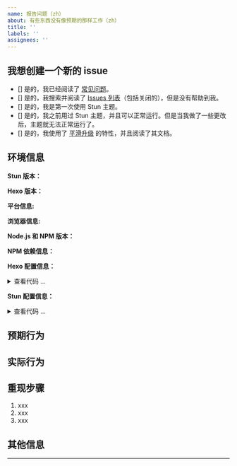 ```yaml
---
name: 报告问题（zh）
about: 有些东西没有像预期的那样工作（zh）
title: ''
labels: ''
assignees: ''
---
```


<!-- 注意：请按照此模版提供相关信息 -->

## 我想创建一个新的 issue

<!-- 将 [] 换成 [x] 来选择 -->
- [] 是的，我已经阅读了 [常见问题](https://github.com/liuyib/hexo-theme-stun/blob/master/FAQ.md)。
- [] 是的，我搜索并阅读了 [Issues 列表](https://github.com/liuyib/hexo-theme-stun/issues)（包括关闭的），但是没有帮助到我。
- [] 是的，我是第一次使用 Stun 主题。
- [] 是的，我之前用过 Stun 主题，并且可以正常运行。但是当我做了一些更改后，主题就无法正常运行了。
- [] 是的，我使用了 [平滑升级](https://liuyib.github.io/hexo-theme-stun/zh-CN/advanced/advanced.html#%E5%B9%B3%E6%BB%91%E5%8D%87%E7%BA%A7) 的特性，并且阅读了其文档。

## 环境信息

**Stun 版本：**


**Hexo 版本：**


<!-- Windows / macOS / Linux / Android / iOS -->
<!-- 例如：Windows 10, iOS 12 -->
**平台信息:**


<!-- Chrome / Safari / FireFox / ... -->
<!-- 例如：Chrome 83, FireFox 80 -->
**浏览器信息:**


<!-- 执行 `node -v && npm -v`，将输出的信息粘贴在这里 -->
**Node.js 和 NPM 版本：**


<!-- 进入 Hexo 目录，执行 `npm ls --depth 0`，将输出的信息粘贴在这里 -->
**NPM 依赖信息：**


**Hexo 配置信息：**

<details>
<summary>查看代码 ...</summary>

<!-- 将 Hexo 的 '_config.yml' 中的配置粘贴在这里 -->
```yml

```

</details>

**Stun 配置信息：**

<details>
<summary>查看代码 ...</summary>

<!-- 将 Stun 的 '_config.yml' 中的配置粘贴在这里 -->
```yml

```

</details>

## 预期行为


## 实际行为


## 重现步骤

<!-- 请尽量提供截图，来帮助我定位问题 -->
1. xxx
2. xxx
3. xxx

## 其他信息


---

<!--
喜欢 hexo-theme-stun 吗？ 考虑一下给它点个 star 来支持它吧！你的支持是对我最大的鼓励！
-->
